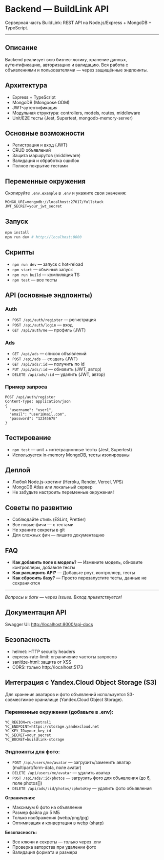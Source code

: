 # Backend — BuildLink API

Серверная часть BuildLink: REST API на Node.js/Express + MongoDB + TypeScript.

---

## Описание

Backend реализует всю бизнес-логику, хранение данных, аутентификацию, авторизацию и валидацию. Вся работа с объявлениями и пользователями — через защищённые эндпоинты.

## Архитектура

-   Express + TypeScript
-   MongoDB (Mongoose ODM)
-   JWT-аутентификация
-   Модульная структура: controllers, models, routes, middleware
-   Unit/E2E тесты (Jest, Supertest, mongodb-memory-server)

## Основные возможности

-   Регистрация и вход (JWT)
-   CRUD объявлений
-   Защита маршрутов (middleware)
-   Валидация и обработка ошибок
-   Полное покрытие тестами

## Переменные окружения

Скопируйте `.env.example` в `.env` и укажите свои значения:

```
MONGO_URI=mongodb://localhost:27017/fullstack
JWT_SECRET=your_jwt_secret
```

## Запуск

```bash
npm install
npm run dev # http://localhost:8000
```

## Скрипты

-   `npm run dev` — запуск с hot-reload
-   `npm start` — обычный запуск
-   `npm run build` — компиляция TS
-   `npm test` — все тесты

## API (основные эндпоинты)

### Auth

-   `POST /api/auth/register` — регистрация
-   `POST /api/auth/login` — вход
-   `GET /api/auth/me` — профиль (JWT)

### Ads

-   `GET /api/ads` — список объявлений
-   `POST /api/ads` — создать (JWT)
-   `GET /api/ads/:id` — получить по id
-   `PUT /api/ads/:id` — обновить (JWT, автор)
-   `DELETE /api/ads/:id` — удалить (JWT, автор)

### Пример запроса

```http
POST /api/auth/register
Content-Type: application/json
{
  "username": "user1",
  "email": "user1@mail.com",
  "password": "12345678"
}
```

## Тестирование

-   `npm test` — unit + интеграционные тесты (Jest, Supertest)
-   Используется in-memory MongoDB, тесты изолированы

## Деплой

-   Любой Node.js-хостинг (Heroku, Render, Vercel, VPS)
-   MongoDB Atlas или локальный сервер
-   Не забудьте настроить переменные окружения!

## Советы по развитию

-   Соблюдайте стиль (ESLint, Prettier)
-   Все новые фичи — с тестами
-   Не храните секреты в git
-   Для сложных фич — пишите документацию

## FAQ

-   **Как добавить поле в модель?** — Измените модель, обновите контроллеры, добавьте тесты
-   **Как расширить API?** — Добавьте роут, контроллер, тесты
-   **Как сбросить базу?** — Просто перезапустите тесты, данные не сохраняются

---

_Вопросы и баги — через Issues. Вклад приветствуется!_

## Документация API

Swagger UI: [http://localhost:8000/api-docs](http://localhost:8000/api-docs)

## Безопасность

-   helmet: HTTP security headers
-   express-rate-limit: ограничение частоты запросов
-   sanitize-html: защита от XSS
-   CORS: только http://localhost:5173

## Интеграция с Yandex.Cloud Object Storage (S3)

Для хранения аватаров и фото объявлений используется S3-совместимое хранилище (Yandex.Cloud Object Storage).

### Переменные окружения (добавьте в .env):

```
YC_REGION=ru-central1
YC_ENDPOINT=https://storage.yandexcloud.net
YC_KEY_ID=your_key_id
YC_SECRET=your_secret
YC_BUCKET=buildlink-storage
```

### Эндпоинты для фото:

-   `POST /api/users/me/avatar` — загрузить/заменить аватар (multipart/form-data, поле avatar)
-   `DELETE /api/users/me/avatar` — удалить аватар
-   `POST /api/ads/:id/photos` — загрузить фото для объявления (до 6, поле photos[])
-   `DELETE /api/ads/:id/photos/:photoKey` — удалить фото объявления

**Ограничения:**

-   Максимум 6 фото на объявление
-   Размер файла до 5 МБ
-   Только изображения (webp/png/jpg)
-   Оптимизация и конвертация в webp (sharp)

**Безопасность:**

-   Все ключи и секреты — только через .env
-   Проверка авторства при удалении фото
-   Валидация формата и размера
